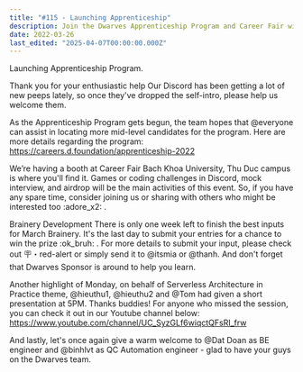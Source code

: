 ```yaml
---
title: "#115 - Launching Apprenticeship"
description: Join the Dwarves Apprenticeship Program and Career Fair with coding challenges, mock interviews, and learn about serverless architecture from expert presentations.
date: 2022-03-26
last_edited: "2025-04-07T00:00:00.000Z"
---
```


Launching Apprenticeship Program.

Thank you for your enthusiastic help Our Discord has been getting a lot of new peeps lately, so once they've dropped the self-intro, please help us welcome them.

As the Apprenticeship Program gets begun, the team hopes that @everyone can assist in locating more mid-level candidates for the program. Here are more details regarding the program: <https://careers.d.foundation/apprenticeship-2022>

We’re having a booth at Career Fair
Bach Khoa University, Thu Duc campus is where you'll find it. Games or coding challenges in Discord, mock interview, and airdrop will be the main activities of this event. So, if you have any spare time, consider joining us or sharing with others who might be interested too :adore_x2: .

Brainery Development
There is only one week left to finish the best inputs for March Brainery. It's the last day to submit your entries for a chance to win the prize :ok_bruh: . For more details to submit your input, please check out 🪧・red-alert or simply send it to @itsmia or @thanh. And don't forget that Dwarves Sponsor is around to help you learn.

Another highlight of Monday, on behalf of Serverless Architecture in Practice theme, @hieuthu1, @hieuthu2 and @Tom had given a short presentation at 5PM. Thanks buddies!
For anyone who missed the session, you can check it out in our Youtube channel below:
<https://www.youtube.com/channel/UC_SyzGLf6wiqctQFsRI_frw>

And lastly, let's once again give a warm welcome to @Dat Doan as BE engineer and @binhlvt as QC Automation engineer - glad to have your guys on the Dwarves team.

